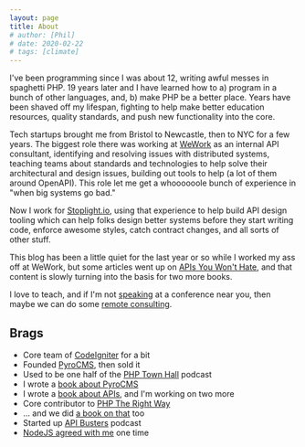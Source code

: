```yaml
---
layout: page
title: About
# author: [Phil]
# date: 2020-02-22
# tags: [climate]
---
```


I've been programming since I was about 12, writing awful messes in spaghetti PHP. 19 years later and I have learned how to a) program in a bunch of other languages, and, b) make PHP be a better place. Years have been shaved off my lifespan, fighting to help make better education resources, quality standards, and push new functionality into the core.

Tech startups brought me from Bristol to Newcastle, then to NYC for a few years. The biggest role there was working at [WeWork] as an internal API consultant, identifying and resolving issues with distributed systems, teaching teams about standards and technologies to help solve their architectural and design issues, building out tools to help (a lot of them around OpenAPI). This role let me get a whoooooole bunch of experience in "when big systems go bad."

Now I work for [Stoplight.io], using that experience to help build API design tooling which can help folks design better systems before they start writing code, enforce awesome styles, catch contract changes, and all sorts of other stuff.

This blog has been a little quiet for the last year or so while I worked my ass off at WeWork, but some articles went up on [APIs You Won't Hate], and that content is slowly turning into the basis for two more books.

I love to teach, and if I'm not [speaking](/speaking/) at a conference near you, then maybe we can do some [remote consulting](https://calendly.com/philsturgeon).

## Brags

* Core team of [CodeIgniter] for a bit
* Founded [PyroCMS], then sold it
* Used to be one half of the [PHP Town Hall] podcast
* I wrote a [book about PyroCMS]
* I wrote a [book about APIs][APIs You Won't Hate], and I'm working on two more
* Core contributor to [PHP The Right Way]
* ... and we did [a book on that] too
* Started up [API Busters] podcast
* [NodeJS agreed with me] one time

[PyroCMS]: http://pyrocms.com/
[CodeIgniter]: http://codeigniter.com/
[book about PyroCMS]: https://leanpub.com/catapultintopyrocms
[APIs You Won't Hate]: http://apisyouwonthate.com/
[API Busters]: http://apibusters.com/
[PHP Town Hall]: http://phptownhall.com/
[PHP The Right Way]: http://phptherightway.com/
[NodeJS agreed with me]: https://twitter.com/nodejs/status/400295942311534592
[a book on that]: https://leanpub.com/phptherightway
[Stoplight.io]: https://stoplight.io/
[WeWork]: https://wework.com/
